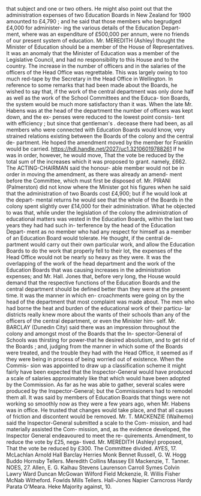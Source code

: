 that subject and one or two others. He might also point out that the administration expenses of two Education Boards in New Zealand for 1900 amounted to £4,790 ; and he said that those members who begrudged £4,000 for administer- ing the various details of the Education Depart- ment, where was an expenditure of £500,000 per annum, were no friends of our present system of education. Mr. MEREDITH (Ashley) thought the Minister of Education should be a member of the House of Representatives. It was an anomaly that the Minister of Education was a member of the Legislative Council, and had no responsibility to this House and to the country. The increase in the number of officers and in the salaries of the officers of the Head Office was regrettable. This was largely owing to too much red-tape by the Secretary in the Head Office in Wellington. In reference to some remarks that had been made about the Boards, he wished to say that, if the work of the central department was only done half as well as the work of the School Committees and the Educa- tion Boards, the system would be much more satisfactory than it was. When the late Mr. Habens was at the head of the department the number of officers was kept down, and the ex- penses were reduced to the lowest point consis- tent with efficiency ; but since that gentleman's . decease there had been, as all members who were connected with Education Boards would know, very strained relations existing between the Boards of the colony and the central de- partment. He hoped the amendment moved by the member for Franklin would be carried. https://hdl.handle.net/2027/uc1.32106019788261 If he was in order, however, he would move, That the vote be reduced by the total sum of the increases which it was proposed to grant. namely, £662. The ACTING-CHAIRMAN said the honour- able member would not be in order in moving the amendment, as there was already an amend- ment before the Committee, which must first be disposed of. Mr. PIRANI (Palmerston) did not know where the Minister got his figures when he said that the administration of two Boards cost £4,900; but if he would look at the depart- mental returns he would see that the whole of the Boards in the colony spent slightly over £14,000 for their administration. What he objected to was that, while under the legislation of the colony the administration of educational matters was vested in the Education Boards, within the last two years they had had such in- terference by the head of the Education Depart- ment as no member who had any respect for himself as a member of an Education Board would tolerate. He thought, if the central de- partment would carry out their own particular work, and allow the Education Boards to do the work that properly fell to their lot, the expenses of the Head Office would not be nearly so heavy as they were. It was the overlapping of the work of the head department and the work of the Education Boards that was causing increases in the administration expenses; and Mr. Hall. Jones that, before very long, the House would demand that the respective functions of the Education Boards and the central department should be defined better than they were at the present time. It was the manner in which en- croachments were going on by the head of the department that most complaint was made about. The men who had borne the heat and burden of the educational work of their particu- lar districts really knew more about the wants of their schools than any of the officers of the central department, or even the Minister him- self. Mr. BARCLAY (Dunedin City) said there was an impression throughout the colony and amongst most of the Boards that the In- spector-General of Schools was thirsting for power-that he desired absolutism, and to get rid of the Boards ; and, judging from the manner in which some of the Boards were treated, and the trouble they had with the Head Office, it seemed as if they were being in process of being worried out of existence. When the Commis- sion was appointed to draw up a classification scheme it might fairly have been expected that the Inspector-General would have produced a scale of salaries approximately like that which would have been adopted by the Commission. As far as he was able to gather, several scales were produced by the Inspector-General; but the Commissioners had to remodel them all. It was said by members of Education Boards that things were not working so smoothly now as they were a few years ago, when Mr. Habens was in office. He trusted that changes would take place, and that all causes of friction and discontent would be removed. Mr. T. MACKENZIE (Waihemo) said the Inspector-General submitted a scale to the Com- mission, and had materially assisted the Com- mission, and, as the evidence developed, the Inspector General endeavoured to meet the re- quirements. Amendment, to reduce the vote by £25, nega- tived. Mr. MEREDITH (Ashley) proposed, That the vote be reduced by £300. The Committee divided. AYES, 17. McLachlan Arnold Hall Barclay Herries Monk Bennet Russell, G. W. Hogg Buddo Hornsby Tellers. Meredith Collins Massey Ell Mackenzie, T. Tanner. NOES, 27. Allen, E. G. Kaihau Stevens Laurenson Carroll Symes Colvin Lawry Ward Duncan McGowan Wilford Field Mckenzie, R. Willis Fisher McNab Witheford. Fowlds Mills Tellers. Hall-Jones Napier Carncross Hardy Parata O'Meara. Heke Majority against, 10. 